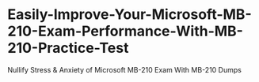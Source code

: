 # Easily-Improve-Your-Microsoft-MB-210-Exam-Performance-With-MB-210-Practice-Test
Nullify Stress &amp; Anxiety of Microsoft MB-210 Exam With MB-210 Dumps
